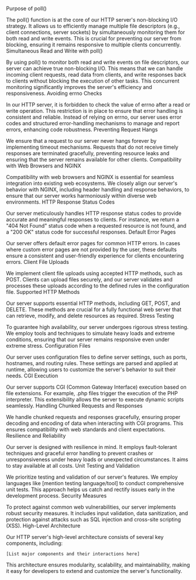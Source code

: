 Purpose of poll()

The poll() function is at the core of our HTTP server's non-blocking I/O strategy. It allows us to efficiently manage multiple file descriptors (e.g., client connections, server sockets) by simultaneously monitoring them for both read and write events. This is crucial for preventing our server from blocking, ensuring it remains responsive to multiple clients concurrently.
Simultaneous Read and Write with poll()

By using poll() to monitor both read and write events on file descriptors, our server can achieve true non-blocking I/O. This means that we can handle incoming client requests, read data from clients, and write responses back to clients without blocking the execution of other tasks. This concurrent monitoring significantly improves the server's efficiency and responsiveness.
Avoiding errno Checks

In our HTTP server, it is forbidden to check the value of errno after a read or write operation. This restriction is in place to ensure that error handling is consistent and reliable. Instead of relying on errno, our server uses error codes and structured error-handling mechanisms to manage and report errors, enhancing code robustness.
Preventing Request Hangs

We ensure that a request to our server never hangs forever by implementing timeout mechanisms. Requests that do not receive timely responses are terminated gracefully, preventing resource leaks and ensuring that the server remains available for other clients.
Compatibility with Web Browsers and NGINX

Compatibility with web browsers and NGINX is essential for seamless integration into existing web ecosystems. We closely align our server's behavior with NGINX, including header handling and response behaviors, to ensure that our server works harmoniously within diverse web environments.
HTTP Response Status Codes

Our server meticulously handles HTTP response status codes to provide accurate and meaningful responses to clients. For instance, we return a "404 Not Found" status code when a requested resource is not found, and a "200 OK" status code for successful responses.
Default Error Pages

Our server offers default error pages for common HTTP errors. In cases where custom error pages are not provided by the user, these defaults ensure a consistent and user-friendly experience for clients encountering errors.
Client File Uploads

We implement client file uploads using accepted HTTP methods, such as POST. Clients can upload files securely, and our server validates and processes these uploads according to the defined rules in the configuration file.
Supported HTTP Methods

Our server supports essential HTTP methods, including GET, POST, and DELETE. These methods are crucial for a fully functional web server that can retrieve, modify, and delete resources as required.
Stress Testing

To guarantee high availability, our server undergoes rigorous stress testing. We employ tools and techniques to simulate heavy loads and extreme conditions, ensuring that our server remains responsive even under extreme stress.
Configuration Files

Our server uses configuration files to define server settings, such as ports, hostnames, and routing rules. These settings are parsed and applied at runtime, allowing users to customize the server's behavior to suit their needs.
CGI Execution

Our server supports CGI (Common Gateway Interface) execution based on file extensions. For example, .php files trigger the execution of the PHP interpreter. This extensibility allows the server to execute dynamic scripts seamlessly.
Handling Chunked Requests and Responses

We handle chunked requests and responses gracefully, ensuring proper decoding and encoding of data when interacting with CGI programs. This ensures compatibility with web standards and client expectations.
Resilience and Reliability

Our server is designed with resilience in mind. It employs fault-tolerant techniques and graceful error handling to prevent crashes or unresponsiveness under heavy loads or unexpected circumstances. It aims to stay available at all costs.
Unit Testing and Validation

We prioritize testing and validation of our server's features. We employ languages like [mention testing language/tool] to conduct comprehensive unit tests. This approach helps us catch and rectify issues early in the development process.
Security Measures

To protect against common web vulnerabilities, our server implements robust security measures. It includes input validation, data sanitization, and protection against attacks such as SQL injection and cross-site scripting (XSS).
High-Level Architecture

Our HTTP server's high-level architecture consists of several key components, including:

    [List major components and their interactions here]

This architecture ensures modularity, scalability, and maintainability, making it easy for developers to extend and customize the server's functionality.

